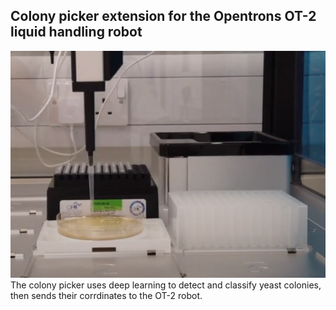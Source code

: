 ## Colony picker extension for the Opentrons OT-2 liquid handling robot


<img src=https://github.com/peter-426/colony-picker/blob/main/results/colony-picker.png  width=600 >
<br>
The colony picker uses deep learning to detect and classify yeast colonies, then sends their corrdinates to the OT-2 robot.